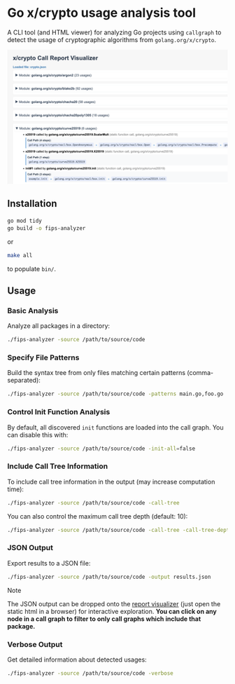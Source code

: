 # Go x/crypto usage analysis tool

A CLI tool (and HTML viewer) for analyzing Go projects using `callgraph` to detect the usage of cryptographic algorithms from `golang.org/x/crypto`.

![screenshot](screenshot.png)

## Installation

```bash
go mod tidy
go build -o fips-analyzer
```

or

```bash
make all
```

to populate `bin/`.

## Usage

### Basic Analysis

Analyze all packages in a directory:

```bash
./fips-analyzer -source /path/to/source/code
```

### Specify File Patterns

Build the syntax tree from only files matching certain patterns (comma-separated):

```bash
./fips-analyzer -source /path/to/source/code -patterns main.go,foo.go
```

### Control Init Function Analysis

By default, all discovered `init` functions are loaded into the call graph. You can disable this with:

```bash
./fips-analyzer -source /path/to/source/code -init-all=false
```

### Include Call Tree Information

To include call tree information in the output (may increase computation time):

```bash
./fips-analyzer -source /path/to/source/code -call-tree
```

You can also control the maximum call tree depth (default: 10):

```bash
./fips-analyzer -source /path/to/source/code -call-tree -call-tree-depth 5
```

### JSON Output

Export results to a JSON file:

```bash
./fips-analyzer -source /path/to/source/code -output results.json
```

> [!NOTE]  
> The JSON output can be dropped onto the [report visualizer](report-visualizer.html) (just open the static html in a browser) for interactive exploration. **You can click on any node in a call graph to filter to only call graphs which include that package.**

### Verbose Output

Get detailed information about detected usages:

```bash
./fips-analyzer -source /path/to/source/code -verbose
```
